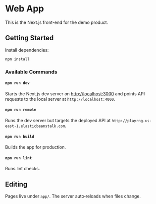 # Web App

This is the Next.js front-end for the demo product.

## Getting Started

Install dependencies:

```bash
npm install
```

### Available Commands

#### `npm run dev`
Starts the Next.js dev server on [http://localhost:3000](http://localhost:3000) and points API requests to the local server at `http://localhost:4000`.

#### `npm run remote`
Runs the dev server but targets the deployed API at `http://playrng.us-east-1.elasticbeanstalk.com`.

#### `npm run build`
Builds the app for production.

#### `npm run lint`
Runs lint checks.

## Editing

Pages live under `app/`. The server auto‑reloads when files change.
